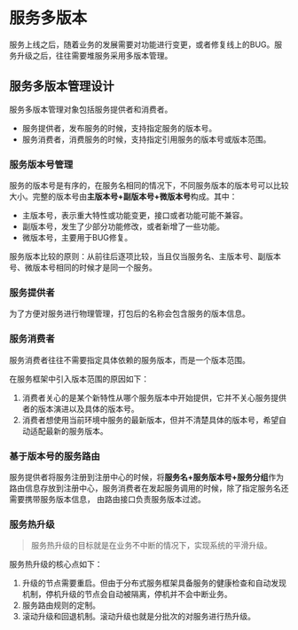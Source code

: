 # 服务多版本

服务上线之后，随着业务的发展需要对功能进行变更，或者修复线上的BUG。服务升级之后，往往需要堆服务采用多版本管理。

## 服务多版本管理设计

服务多版本管理对象包括服务提供者和消费者。
* 服务提供者，发布服务的时候，支持指定服务的版本号。
* 服务消费者，消费服务的时候，支持指定引用服务的版本号或版本范围。

### 服务版本号管理

服务的版本号是有序的，在服务名相同的情况下，不同服务版本的版本号可以比较大小。完整的版本号由**主版本号+副版本号+微版本号**构成。其中：
* 主版本号，表示重大特性或功能变更，接口或者功能可能不兼容。
* 副版本号，发生了少部分功能修改，或者新增了一些功能。
* 微版本号，主要用于BUG修复。

服务版本比较的原则：从前往后逐项比较，当且仅当服务名、主版本号、副版本号、微版本号相同的时候才是同一个服务。

### 服务提供者

为了方便对服务进行物理管理，打包后的名称会包含服务的版本信息。

### 服务消费者

服务消费者往往不需要指定具体依赖的服务版本，而是一个版本范围。

在服务框架中引入版本范围的原因如下：
1. 消费者关心的是某个新特性从哪个服务版本中开始提供，它并不关心服务提供者的版本演进以及具体的版本号。
2. 消费者想使用当前环境中服务的最新版本，但并不清楚具体的版本号，希望自动适配最新的服务版本。

### 基于版本号的服务路由

服务提供者将服务注册到注册中心的时候，将**服务名+服务版本号+服务分组**作为路由信息存放到注册中心，服务消费者在发起服务调用的时候，除了指定服务名还需要携带服务版本信息，
由路由接口负责服务版本过滤。

### 服务热升级

> 服务热升级的目标就是在业务不中断的情况下，实现系统的平滑升级。

服务热升级的核心点如下：
1. 升级的节点需要重启。但由于分布式服务框架具备服务的健康检查和自动发现机制，停机升级的节点会自动被隔离，停机并不会中断业务。
2. 服务路由规则的定制。
3. 滚动升级和回退机制。滚动升级也就是分批次的对服务进行热升级。